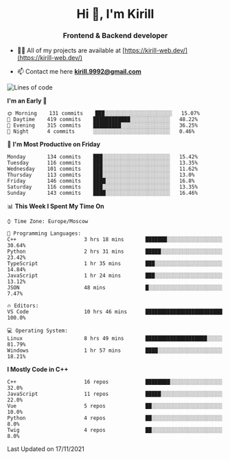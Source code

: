<h1 align="center">Hi 👋, I'm Kirill</h1>
<h3 align="center">Frontend & Backend developer</h3>

- 👨‍💻 All of my projects are available at [https://kirill-web.dev/](https://kirill-web.dev/)

- 📫 Contact me here **kirill.9992@gmail.com**











<!--START_SECTION:waka-->
![Lines of code](https://img.shields.io/badge/From%20Hello%20World%20I%27ve%20Written-166769%20lines%20of%20code-blue)

**I'm an Early 🐤** 

```text
🌞 Morning    131 commits    ███░░░░░░░░░░░░░░░░░░░░░░   15.07% 
🌆 Daytime    419 commits    ████████████░░░░░░░░░░░░░   48.22% 
🌃 Evening    315 commits    █████████░░░░░░░░░░░░░░░░   36.25% 
🌙 Night      4 commits      ░░░░░░░░░░░░░░░░░░░░░░░░░   0.46%

```
📅 **I'm Most Productive on Friday** 

```text
Monday       134 commits    ███░░░░░░░░░░░░░░░░░░░░░░   15.42% 
Tuesday      116 commits    ███░░░░░░░░░░░░░░░░░░░░░░   13.35% 
Wednesday    101 commits    ███░░░░░░░░░░░░░░░░░░░░░░   11.62% 
Thursday     113 commits    ███░░░░░░░░░░░░░░░░░░░░░░   13.0% 
Friday       146 commits    ████░░░░░░░░░░░░░░░░░░░░░   16.8% 
Saturday     116 commits    ███░░░░░░░░░░░░░░░░░░░░░░   13.35% 
Sunday       143 commits    ████░░░░░░░░░░░░░░░░░░░░░   16.46%

```


📊 **This Week I Spent My Time On** 

```text
⌚︎ Time Zone: Europe/Moscow

💬 Programming Languages: 
C++                      3 hrs 18 mins       ███████░░░░░░░░░░░░░░░░░░   30.64% 
Python                   2 hrs 31 mins       █████░░░░░░░░░░░░░░░░░░░░   23.42% 
TypeScript               1 hr 35 mins        ███░░░░░░░░░░░░░░░░░░░░░░   14.84% 
JavaScript               1 hr 24 mins        ███░░░░░░░░░░░░░░░░░░░░░░   13.12% 
JSON                     48 mins             █░░░░░░░░░░░░░░░░░░░░░░░░   7.47%

🔥 Editors: 
VS Code                  10 hrs 46 mins      █████████████████████████   100.0%

💻 Operating System: 
Linux                    8 hrs 49 mins       ████████████████████░░░░░   81.79% 
Windows                  1 hr 57 mins        ████░░░░░░░░░░░░░░░░░░░░░   18.21%

```

**I Mostly Code in C++** 

```text
C++                      16 repos            ████████░░░░░░░░░░░░░░░░░   32.0% 
JavaScript               11 repos            █████░░░░░░░░░░░░░░░░░░░░   22.0% 
Vue                      5 repos             ██░░░░░░░░░░░░░░░░░░░░░░░   10.0% 
Python                   4 repos             ██░░░░░░░░░░░░░░░░░░░░░░░   8.0% 
Twig                     4 repos             ██░░░░░░░░░░░░░░░░░░░░░░░   8.0%

```



 Last Updated on 17/11/2021
<!--END_SECTION:waka-->
